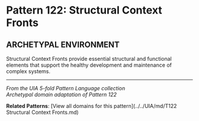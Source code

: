 # Pattern 122: Structural Context Fronts

## ARCHETYPAL ENVIRONMENT

Structural Context Fronts provide essential structural and functional elements that support the healthy development and maintenance of complex systems.

---

*From the UIA 5-fold Pattern Language collection*  
*Archetypal domain adaptation of Pattern 122*

**Related Patterns**: [View all domains for this pattern](../../UIA/md/T122 Structural Context Fronts.md)